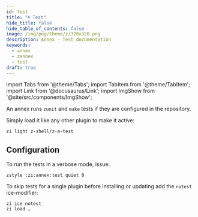 ```yaml
---
id: test
title: "🌀 Test"
hide_title: false
hide_table_of_contents: false
image: /img/png/theme/z/320x320.png
description: Annex - Test documentation
keywords:
  - annex
  - zannex
  - test
draft: true
---
```


<!-- @format -->

import Tabs from '@theme/Tabs'; import TabItem from '@theme/TabItem'; import Link from '@docusaurus/Link'; import ImgShow from '@site/src/components/ImgShow';

An annex runs `zunit` and `make` tests if they are configured in the repository.

<ImgShow width={1000} height={900} img="https://user-images.githubusercontent.com/59910950/162143845-c44ead50-b21a-46c0-8372-18325eb1f33a.gif" alt="Annex - z-a-test preview" />

Simply load it like any other plugin to make it active:

```shell
zi light z-shell/z-a-test
```

## Configuration

To run the tests in a verbose mode, issue:

```shell
zstyle :zi:annex:test quiet 0
```

To skip tests for a single plugin before installing or updating add the `notest` ice-modifier:

```shell showLineNumbers
zi ice notest
zi load …
```
